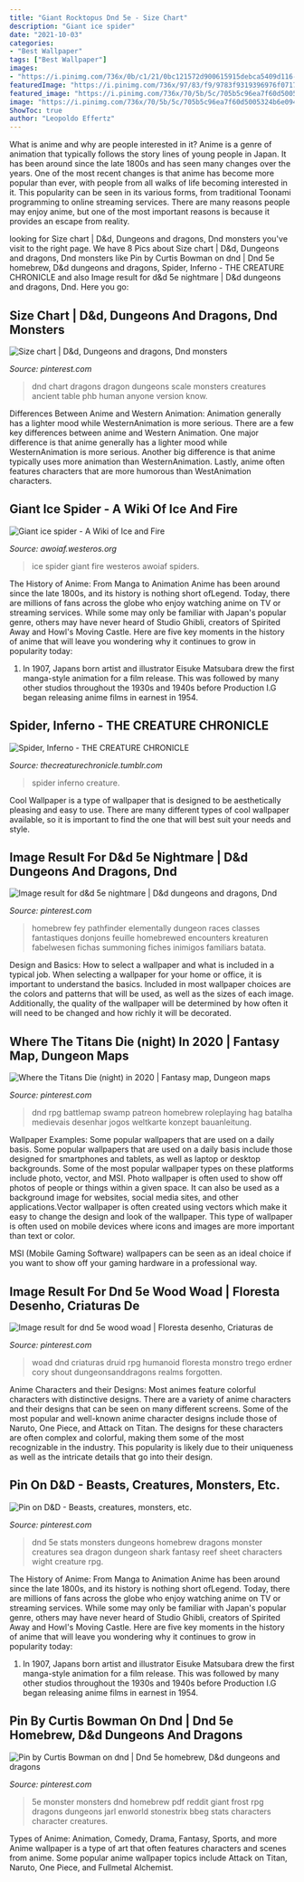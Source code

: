 ```yaml
---
title: "Giant Rocktopus Dnd 5e - Size Chart"
description: "Giant ice spider"
date: "2021-10-03"
categories:
- "Best Wallpaper"
tags: ["Best Wallpaper"]
images:
- "https://i.pinimg.com/736x/0b/c1/21/0bc121572d900615915debca5409d116--fantasy-world-fantasy-art.jpg"
featuredImage: "https://i.pinimg.com/736x/97/83/f9/9783f9319396976f0717f284d6e62eaf.jpg"
featured_image: "https://i.pinimg.com/736x/70/5b/5c/705b5c96ea7f60d5005324b6e0942770.jpg"
image: "https://i.pinimg.com/736x/70/5b/5c/705b5c96ea7f60d5005324b6e0942770.jpg"
ShowToc: true
author: "Leopoldo Effertz"
---
```



What is anime and why are people interested in it?
Anime is a genre of animation that typically follows the story lines of young people in Japan. It has been around since the late 1800s and has seen many changes over the years. One of the most recent changes is that anime has become more popular than ever, with people from all walks of life becoming interested in it. This popularity can be seen in its various forms, from traditional Toonami programming to online streaming services. There are many reasons people may enjoy anime, but one of the most important reasons is because it provides an escape from reality.

	

		
looking for Size chart | D&amp;d, Dungeons and dragons, Dnd monsters you've visit to the right page. We have 8 Pics about Size chart | D&amp;d, Dungeons and dragons, Dnd monsters like Pin by Curtis Bowman on dnd | Dnd 5e homebrew, D&amp;d dungeons and dragons, Spider, Inferno - THE CREATURE CHRONICLE and also Image result for d&amp;d 5e nightmare | D&amp;d dungeons and dragons, Dnd. Here you go:
		
    
## Size Chart | D&amp;d, Dungeons And Dragons, Dnd Monsters

<img loading=lazy src="https://i.pinimg.com/736x/0b/c1/21/0bc121572d900615915debca5409d116--fantasy-world-fantasy-art.jpg" onerror="this.onerror=null;this.src='https://tse4.mm.bing.net/th?id=OIP.KA5Fo01Cmc6C-GvEkBpHpQHaKQ&amp;pid=15.1';" alt="Size chart | D&amp;d, Dungeons and dragons, Dnd monsters">

_Source: pinterest.com_

>dnd chart dragons dragon dungeons scale monsters creatures ancient table phb human anyone version know. 

	

Differences Between Anime and Western Animation: Animation generally has a lighter mood while WesternAnimation is more serious.
There are a few key differences between anime and Western Animation. One major difference is that anime generally has a lighter mood while WesternAnimation is more serious. Another big difference is that anime typically uses more animation than WesternAnimation. Lastly, anime often features characters that are more humorous than WestAnimation characters.

    
## Giant Ice Spider - A Wiki Of Ice And Fire

<img loading=lazy src="https://awoiaf.westeros.org/images/e/e1/Marc_Simonetti_Ice_Spider_Other.jpg" onerror="this.onerror=null;this.src='https://tse1.mm.bing.net/th?id=OIP.wMpubG0nm6pdofawuq4cjAHaIX&amp;pid=15.1';" alt="Giant ice spider - A Wiki of Ice and Fire">

_Source: awoiaf.westeros.org_

>ice spider giant fire westeros awoiaf spiders. 

	

The History of Anime: From Manga to Animation
Anime has been around since the late 1800s, and its history is nothing short ofLegend. Today, there are millions of fans across the globe who enjoy watching anime on TV or streaming services. While some may only be familiar with Japan's popular genre, others may have never heard of Studio Ghibli, creators of Spirited Away and Howl's Moving Castle. Here are five key moments in the history of anime that will leave you wondering why it continues to grow in popularity today:
1) In 1907, Japans born artist and illustrator Eisuke Matsubara drew the first manga-style animation for a film release. This was followed by many other studios throughout the 1930s and 1940s before Production I.G began releasing anime films in earnest in 1954.

    
## Spider, Inferno - THE CREATURE CHRONICLE

<img loading=lazy src="http://media.tumblr.com/ba59e8c583e854b33526ce24c58fb9f2/tumblr_inline_mpk72kzRdm1qz4rgp.jpg" onerror="this.onerror=null;this.src='https://tse4.mm.bing.net/th?id=OIP.-7Rq0jn-I2JIiI4pW3oc_wAAAA&amp;pid=15.1';" alt="Spider, Inferno - THE CREATURE CHRONICLE">

_Source: thecreaturechronicle.tumblr.com_

>spider inferno creature. 

	

Cool Wallpaper is a type of wallpaper that is designed to be aesthetically pleasing and easy to use. There are many different types of cool wallpaper available, so it is important to find the one that will best suit your needs and style.

    
## Image Result For D&amp;d 5e Nightmare | D&amp;d Dungeons And Dragons, Dnd

<img loading=lazy src="https://i.pinimg.com/736x/3f/ff/31/3fff3119242488539977df72599b1936.jpg" onerror="this.onerror=null;this.src='https://tse1.mm.bing.net/th?id=OIP.enk8W12pWxlwXwwN3nsDoQHaKe&amp;pid=15.1';" alt="Image result for d&amp;d 5e nightmare | D&amp;d dungeons and dragons, Dnd">

_Source: pinterest.com_

>homebrew fey pathfinder elementally dungeon races classes fantastiques donjons feuille homebrewed encounters kreaturen fabelwesen fichas summoning fiches inimigos familiars batata. 

	

Design and Basics: How to select a wallpaper and what is included in a typical job.
When selecting a wallpaper for your home or office, it is important to understand the basics. Included in most wallpaper choices are the colors and patterns that will be used, as well as the sizes of each image. Additionally, the quality of the wallpaper will be determined by how often it will need to be changed and how richly it will be decorated.

    
## Where The Titans Die (night) In 2020 | Fantasy Map, Dungeon Maps

<img loading=lazy src="https://i.pinimg.com/736x/70/5b/5c/705b5c96ea7f60d5005324b6e0942770.jpg" onerror="this.onerror=null;this.src='https://tse4.mm.bing.net/th?id=OIP.emQ9IdNhLwzHkWlgGvr53wHaKX&amp;pid=15.1';" alt="Where the Titans Die (night) in 2020 | Fantasy map, Dungeon maps">

_Source: pinterest.com_

>dnd rpg battlemap swamp patreon homebrew roleplaying hag batalha medievais desenhar jogos weltkarte konzept bauanleitung. 

	

Wallpaper Examples: Some popular wallpapers that are used on a daily basis.
Some popular wallpapers that are used on a daily basis include those designed for smartphones and tablets, as well as laptop or desktop backgrounds. Some of the most popular wallpaper types on these platforms include photo, vector, and MSI. 
Photo wallpaper is often used to show off photos of people or things within a given space. It can also be used as a background image for websites, social media sites, and other applications.Vector wallpaper is often created using vectors which make it easy to change the design and look of the wallpaper. This type of wallpaper is often used on mobile devices where icons and images are more important than text or color. 

MSI (Mobile Gaming Software) wallpapers can be seen as an ideal choice if you want to show off your gaming hardware in a professional way.

    
## Image Result For Dnd 5e Wood Woad | Floresta Desenho, Criaturas De

<img loading=lazy src="https://i.pinimg.com/736x/a8/62/10/a86210545b2c12b5bedd60c50326b439.jpg" onerror="this.onerror=null;this.src='https://tse3.mm.bing.net/th?id=OIP.sVnAEhg_3fCEraw8FYOWLQHaKL&amp;pid=15.1';" alt="Image result for dnd 5e wood woad | Floresta desenho, Criaturas de">

_Source: pinterest.com_

>woad dnd criaturas druid rpg humanoid floresta monstro trego erdner cory shout dungeonsanddragons realms forgotten. 

	

Anime Characters and their Designs: Most animes feature colorful characters with distinctive designs.
There are a variety of anime characters and their designs that can be seen on many different screens. Some of the most popular and well-known anime character designs include those of Naruto, One Piece, and Attack on Titan. The designs for these characters are often complex and colorful, making them some of the most recognizable in the industry. This popularity is likely due to their uniqueness as well as the intricate details that go into their design.

    
## Pin On D&amp;D - Beasts, Creatures, Monsters, Etc.

<img loading=lazy src="https://i.pinimg.com/736x/97/83/f9/9783f9319396976f0717f284d6e62eaf.jpg" onerror="this.onerror=null;this.src='https://tse1.mm.bing.net/th?id=OIP.aWnrMWXZzS5PjmMDVXEGnAHaKe&amp;pid=15.1';" alt="Pin on D&amp;D - Beasts, creatures, monsters, etc.">

_Source: pinterest.com_

>dnd 5e stats monsters dungeons homebrew dragons monster creatures sea dragon dungeon shark fantasy reef sheet characters wight creature rpg. 

	

The History of Anime: From Manga to Animation
Anime has been around since the late 1800s, and its history is nothing short ofLegend. Today, there are millions of fans across the globe who enjoy watching anime on TV or streaming services. While some may only be familiar with Japan's popular genre, others may have never heard of Studio Ghibli, creators of Spirited Away and Howl's Moving Castle. Here are five key moments in the history of anime that will leave you wondering why it continues to grow in popularity today:
1) In 1907, Japans born artist and illustrator Eisuke Matsubara drew the first manga-style animation for a film release. This was followed by many other studios throughout the 1930s and 1940s before Production I.G began releasing anime films in earnest in 1954.

    
## Pin By Curtis Bowman On Dnd | Dnd 5e Homebrew, D&amp;d Dungeons And Dragons

<img loading=lazy src="https://i.pinimg.com/736x/e5/44/38/e54438ef408664143352632f06d525a0.jpg" onerror="this.onerror=null;this.src='https://tse1.mm.bing.net/th?id=OIP.tWkgBww2QDDl1mXN4mC_IAHaKf&amp;pid=15.1';" alt="Pin by Curtis Bowman on dnd | Dnd 5e homebrew, D&amp;d dungeons and dragons">

_Source: pinterest.com_

>5e monster monsters dnd homebrew pdf reddit giant frost rpg dragons dungeons jarl enworld stonestrix bbeg stats characters character creatures. 

	

Types of Anime: Animation, Comedy, Drama, Fantasy, Sports, and more
Anime wallpaper is a type of art that often features characters and scenes from anime. Some popular anime wallpaper topics include Attack on Titan, Naruto, One Piece, and Fullmetal Alchemist.

